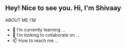 Hey! Nice to see you.
Hi, I'm Shivaay
-
ABOUT ME
I'M 
- 🌱 I’m currently learning ...
- 💞️ I’m looking to collaborate on ...
- 📫 How to reach me ...

<!---
Shivaay7742/Shivaay7742 is a ✨ special ✨ repository because its `README.md` (this file) appears on your GitHub profile.
You can click the Preview link to take a look at your changes.
--->
